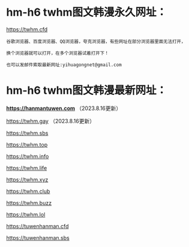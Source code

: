 # hm-h6  twhm图文韩漫永久网址：

https://twhm.cfd

```
谷歌浏览器、百度浏览器、QQ浏览器，夸克浏览器，有些网址在部分浏览器里面无法打开，

换个浏览器就可以打开，在多个浏览器试着打开下！

也可以发邮件索取最新网址:yihuagongnet@gmail.com
```
# hm-h6  twhm图文韩漫最新网址：

**https://hanmantuwen.com**  （2023.8.16更新）

https://twhm.gay （2023.8.16更新）

https://twhm.sbs

https://twhm.top

https://twhm.info

https://twhm.life

https://twhm.xyz

https://twhm.club

https://twhm.buzz

https://twhm.lol

https://tuwenhanman.cfd

https://tuwenhanman.sbs
